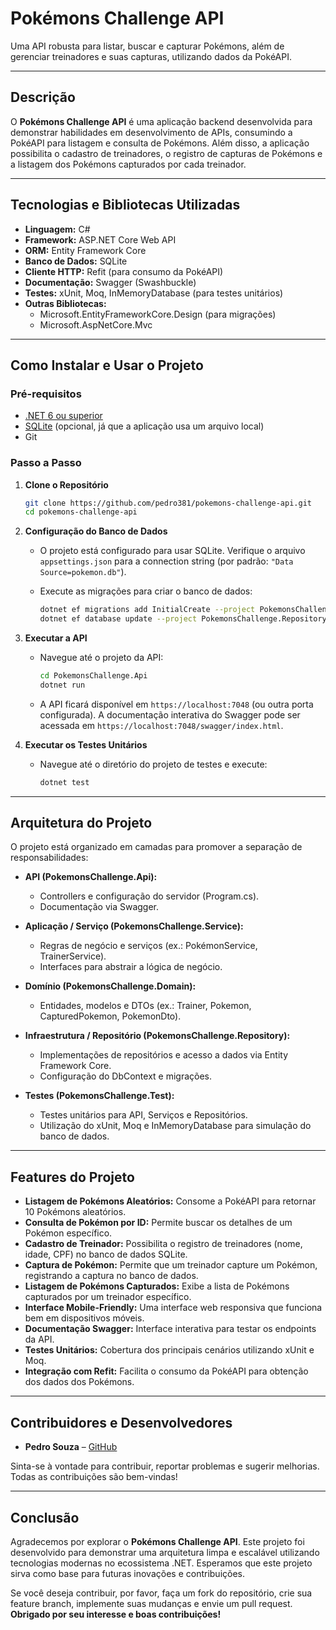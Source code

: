 # Pokémons Challenge API

Uma API robusta para listar, buscar e capturar Pokémons, além de gerenciar treinadores e suas capturas, utilizando dados da PokéAPI.

---

## Descrição

O **Pokémons Challenge API** é uma aplicação backend desenvolvida para demonstrar habilidades em desenvolvimento de APIs, consumindo a PokéAPI para listagem e consulta de Pokémons. Além disso, a aplicação possibilita o cadastro de treinadores, o registro de capturas de Pokémons e a listagem dos Pokémons capturados por cada treinador.

---

## Tecnologias e Bibliotecas Utilizadas

- **Linguagem:** C#
- **Framework:** ASP.NET Core Web API
- **ORM:** Entity Framework Core
- **Banco de Dados:** SQLite
- **Cliente HTTP:** Refit (para consumo da PokéAPI)
- **Documentação:** Swagger (Swashbuckle)
- **Testes:** xUnit, Moq, InMemoryDatabase (para testes unitários)
- **Outras Bibliotecas:** 
  - Microsoft.EntityFrameworkCore.Design (para migrações)
  - Microsoft.AspNetCore.Mvc

---

## Como Instalar e Usar o Projeto

### Pré-requisitos

- [.NET 6 ou superior](https://dotnet.microsoft.com/download)
- [SQLite](https://www.sqlite.org/index.html) (opcional, já que a aplicação usa um arquivo local)
- Git

### Passo a Passo

1. **Clone o Repositório**

   ```bash
   git clone https://github.com/pedro381/pokemons-challenge-api.git
   cd pokemons-challenge-api
   ```

2. **Configuração do Banco de Dados**

   - O projeto está configurado para usar SQLite. Verifique o arquivo `appsettings.json` para a connection string (por padrão: `"Data Source=pokemon.db"`).
   - Execute as migrações para criar o banco de dados:
     
     ```bash
     dotnet ef migrations add InitialCreate --project PokemonsChallenge.Repository --startup-project PokemonsChallenge.Api --output-dir Migrations
     dotnet ef database update --project PokemonsChallenge.Repository --startup-project PokemonsChallenge.Api
     ```

3. **Executar a API**

   - Navegue até o projeto da API:
     
     ```bash
     cd PokemonsChallenge.Api
     dotnet run
     ```
     
   - A API ficará disponível em `https://localhost:7048` (ou outra porta configurada). A documentação interativa do Swagger pode ser acessada em `https://localhost:7048/swagger/index.html`.

4. **Executar os Testes Unitários**

   - Navegue até o diretório do projeto de testes e execute:
     
     ```bash
     dotnet test
     ```

---

## Arquitetura do Projeto

O projeto está organizado em camadas para promover a separação de responsabilidades:

- **API (PokemonsChallenge.Api):**
  - Controllers e configuração do servidor (Program.cs).
  - Documentação via Swagger.

- **Aplicação / Serviço (PokemonsChallenge.Service):**
  - Regras de negócio e serviços (ex.: PokémonService, TrainerService).
  - Interfaces para abstrair a lógica de negócio.

- **Domínio (PokemonsChallenge.Domain):**
  - Entidades, modelos e DTOs (ex.: Trainer, Pokemon, CapturedPokemon, PokemonDto).
  
- **Infraestrutura / Repositório (PokemonsChallenge.Repository):**
  - Implementações de repositórios e acesso a dados via Entity Framework Core.
  - Configuração do DbContext e migrações.

- **Testes (PokemonsChallenge.Test):**
  - Testes unitários para API, Serviços e Repositórios.
  - Utilização do xUnit, Moq e InMemoryDatabase para simulação do banco de dados.

---

## Features do Projeto

- **Listagem de Pokémons Aleatórios:** Consome a PokéAPI para retornar 10 Pokémons aleatórios.
- **Consulta de Pokémon por ID:** Permite buscar os detalhes de um Pokémon específico.
- **Cadastro de Treinador:** Possibilita o registro de treinadores (nome, idade, CPF) no banco de dados SQLite.
- **Captura de Pokémon:** Permite que um treinador capture um Pokémon, registrando a captura no banco de dados.
- **Listagem de Pokémons Capturados:** Exibe a lista de Pokémons capturados por um treinador específico.
- **Interface Mobile-Friendly:** Uma interface web responsiva que funciona bem em dispositivos móveis.
- **Documentação Swagger:** Interface interativa para testar os endpoints da API.
- **Testes Unitários:** Cobertura dos principais cenários utilizando xUnit e Moq.
- **Integração com Refit:** Facilita o consumo da PokéAPI para obtenção dos dados dos Pokémons.

---

## Contribuidores e Desenvolvedores

- **Pedro Souza** – [GitHub](https://github.com/pedro381)

Sinta-se à vontade para contribuir, reportar problemas e sugerir melhorias. Todas as contribuições são bem-vindas!

---

## Conclusão

Agradecemos por explorar o **Pokémons Challenge API**. Este projeto foi desenvolvido para demonstrar uma arquitetura limpa e escalável utilizando tecnologias modernas no ecossistema .NET. Esperamos que este projeto sirva como base para futuras inovações e contribuições.

Se você deseja contribuir, por favor, faça um fork do repositório, crie sua feature branch, implemente suas mudanças e envie um pull request.  
**Obrigado por seu interesse e boas contribuições!**
```
